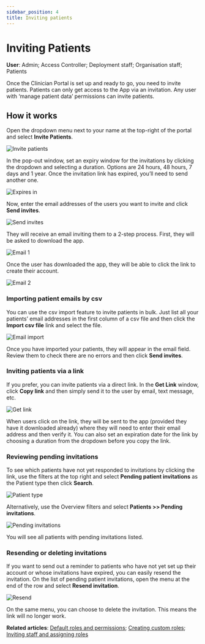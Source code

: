 ```yaml
---
sidebar_position: 4
title: Inviting patients
---
```

# Inviting Patients
**User**: Admin; Access Controller; Deployment staff; Organisation staff; Patients

Once the Clinician Portal is set up and ready to go, you need to invite patients. Patients can only get access to the App via an invitation. Any user with ‘manage patient data’ permissions can invite patients. 
## How it works​
Open the dropdown menu next to your name at the top-right of the portal and select **Invite Patients**.

![Invite patients](./assets/InvitingPatient01.png)

In the pop-out window, set an expiry window for the invitations by clicking the dropdown and selecting a duration. Options are 24 hours, 48 hours, 7 days and 1 year. Once the invitation link has expired, you’ll need to send another one.

![Expires in](./assets/InvitingPatient03.png)

Now, enter the email addresses of the users you want to invite and click **Send invites**. 

![Send invites](./assets/InvitingPatient02.png)

They will receive an email inviting them to a 2-step process. First, they will be asked to download the app.

![Email 1](./assets/InvitingPatient04.png)

Once the user has downloaded the app, they will be able to click the link to create their account.

![Email 2](./assets/InvitingPatient05.png)

### Importing patient emails by csv
You can use the csv import feature to invite patients in bulk. Just list all your patients’ email addresses in the first column of a csv file and then click the **Import csv file** link and select the file. 

![Email import](./assets/InvitingPatient06.png)

Once you have imported your patients, they will appear in the email field. Review them to check there are no errors and then click **Send invites**. 

### Inviting patients via a link
If you prefer, you can invite patients via a direct link. In the **Get Link** window, click **Copy link** and then simply send it to the user by email, text message, etc. 

![Get link](./assets/InvitingPatient07.png)

When users click on the link, they will be sent to the app (provided they have it downloaded already) where they will need to enter their email address and then verify it.
You can also set an expiration date for the link by choosing a duration from the dropdown before you copy the link.
### Reviewing pending invitations
To see which patients have not yet responded to invitations by clicking the link, use the filters at the top right and select **Pending patient invitations** as the Patient type then click **Search**.

![Patient type](./assets/InvitingPatient08.png)

Alternatively, use the Overview filters and select **Patients >> Pending invitations**.

![Pending invitations](./assets/InvitingPatient09.png)

You will see all patients with pending invitations listed.
### Resending or deleting invitations
If you want to send out a reminder to patients who have not yet set up their account or whose invitations have expired, you can easily resend the invitation. On the list of pending patient invitations, open the menu at the end of the row and select **Resend invitation**.

![Resend](./assets/InvitingPatient10.png)

On the same menu, you can choose to delete the invitation. This means the link will no longer work.

**Related articles**: [Default roles and permissions](./default-roles-and-permissions.md); [Creating custom roles](./creating-custom-roles.md); [Inviting staff and assigning roles](./inviting-staff-and-assigning-roles.md) 
